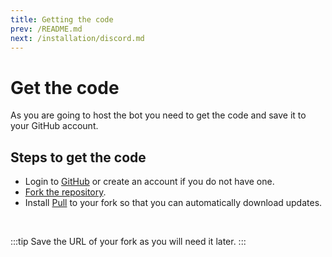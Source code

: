 ```yaml
---
title: Getting the code
prev: /README.md
next: /installation/discord.md
---
```


# Get the code

As you are going to host the bot you need to get the code and save it to your GitHub account.

## Steps to get the code

- Login to [GitHub](https://github.com/) or create an account if you do not have one.
- [Fork the repository](https://github.com/ThePhoDit/ModMail/fork).
- Install [Pull](https://github.com/apps/pull) to your fork so that you can automatically download updates.

<br/>

:::tip
Save the URL of your fork as you will need it later.
:::